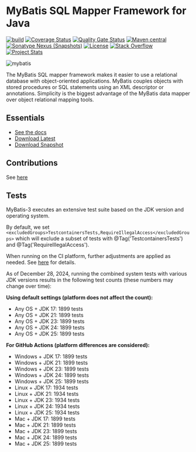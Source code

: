 # MyBatis SQL Mapper Framework for Java

[![build](https://github.com/mybatis/mybatis-3/actions/workflows/ci.yaml/badge.svg)](https://github.com/mybatis/mybatis-3/actions?query=workflow%3A%22Java+CI%22)
[![Coverage Status](https://coveralls.io/repos/mybatis/mybatis-3/badge.svg?branch=master&service=github)](https://coveralls.io/github/mybatis/mybatis-3?branch=master)
[![Quality Gate Status](https://sonarcloud.io/api/project_badges/measure?project=mybatis_mybatis-3&metric=alert_status)](https://sonarcloud.io/summary/new_code?id=mybatis_mybatis-3)
[![Maven central](https://maven-badges.herokuapp.com/maven-central/org.mybatis/mybatis/badge.svg)](https://maven-badges.herokuapp.com/maven-central/org.mybatis/mybatis)
[![Sonatype Nexus (Snapshots)](https://img.shields.io/nexus/s/https/oss.sonatype.org/org.mybatis/mybatis.svg)](https://oss.sonatype.org/content/repositories/snapshots/org/mybatis/mybatis/)
[![License](https://img.shields.io/:license-apache-brightgreen.svg)](https://www.apache.org/licenses/LICENSE-2.0.html)
[![Stack Overflow](https://img.shields.io/:stack%20overflow-mybatis-brightgreen.svg)](https://stackoverflow.com/questions/tagged/mybatis)
[![Project Stats](https://www.openhub.net/p/mybatis/widgets/project_thin_badge.gif)](https://www.openhub.net/p/mybatis)

![mybatis](https://mybatis.org/images/mybatis-logo.png)

The MyBatis SQL mapper framework makes it easier to use a relational database with object-oriented applications.
MyBatis couples objects with stored procedures or SQL statements using an XML descriptor or annotations.
Simplicity is the biggest advantage of the MyBatis data mapper over object relational mapping tools.

## Essentials

- [See the docs](https://mybatis.org/mybatis-3)
- [Download Latest](https://github.com/mybatis/mybatis-3/releases)
- [Download Snapshot](https://oss.sonatype.org/content/repositories/snapshots/org/mybatis/mybatis/)

## Contributions

See [here](CONTRIBUTING.md)

## Tests

MyBatis-3 executes an extensive test suite based on the JDK version and operating system.

By default, we set `<excludedGroups>TestcontainersTests,RequireIllegalAccess</excludedGroups>` which will exclude a subset of tests with @Tag('TestcontainersTests') and @Tag('RequireIllegalAccess').

When running on the CI platform, further adjustments are applied as needed. See [here](.github/workflows/ci.yaml) for details.

As of December 28, 2024, running the combined system tests with various JDK versions results in the following test counts (these numbers may change over time):

**Using default settings (platform does not affect the count):**

- Any OS + JDK 17: 1899 tests
- Any OS + JDK 21: 1899 tests
- Any OS + JDK 23: 1899 tests
- Any OS + JDK 24: 1899 tests
- Any OS + JDK 25: 1899 tests

**For GitHub Actions (platform differences are considered):**

- Windows + JDK 17: 1899 tests
- Windows + JDK 21: 1899 tests
- Windows + JDK 23: 1899 tests
- Windows + JDK 24: 1899 tests
- Windows + JDK 25: 1899 tests
- Linux + JDK 17: 1934 tests
- Linux + JDK 21: 1934 tests
- Linux + JDK 23: 1934 tests
- Linux + JDK 24: 1934 tests
- Linux + JDK 25: 1934 tests
- Mac + JDK 17: 1899 tests
- Mac + JDK 21: 1899 tests
- Mac + JDK 23: 1899 tests
- Mac + JDK 24: 1899 tests
- Mac + JDK 25: 1899 tests
